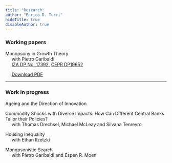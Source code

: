 ```yaml
---
title: "Research"
author: "Enrico D. Turri"
hideTitle: true
disableAuthor: true
---
```


### Working papers

Monopsony in Growth Theory  
&nbsp;&nbsp;&nbsp;&nbsp;    with Pietro Garibaldi  
&nbsp;&nbsp;&nbsp;&nbsp;    [IZA DP No. 17392](https://www.iza.org/en/publications/dp/17392/monopsony-in-growth-theory), [CEPR DP19652](https://cepr.org/publications/dp19652)

&nbsp;&nbsp;&nbsp;&nbsp;    [Download PDF](/content/papers/Monopsony_Growth_Theory.pdf)

---

### Work in progress

Ageing and the Direction of Innovation  


Commodity Shocks with Diverse Impacts: How Can Different Central Banks Tailor their Policies?  
&nbsp;&nbsp;&nbsp;&nbsp;    with Thomas Drechsel, Michael McLeay and Silvana Tenreyro


Housing Inequality  
&nbsp;&nbsp;&nbsp;&nbsp;    with Ethan Ilzetzki


Monopsonistic Search  
&nbsp;&nbsp;&nbsp;&nbsp;    with Pietro Garibaldi and Espen R. Moen



